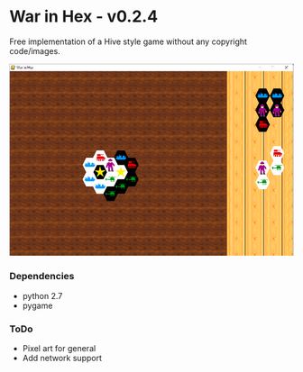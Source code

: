# War in Hex - v0.2.4

Free implementation of a Hive style game without any copyright code/images.

![Screenshot of War in Hex](Screenshot.png?raw=true "War in Hex in action")

### Dependencies
* python 2.7
* pygame

### ToDo
* Pixel art for general
* Add network support
